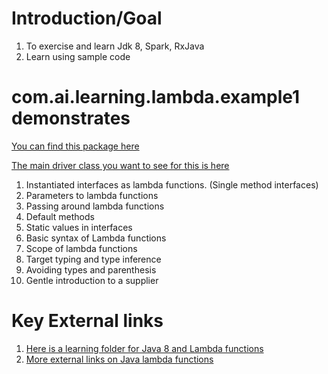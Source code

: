 # Introduction/Goal
1. To exercise and learn Jdk 8, Spark, RxJava
2. Learn using sample code

# com.ai.learning.lambda.example1 demonstrates

[You can find this package here](/src/com/ai/learning/lambda/example1)

[The main driver class you want to see for this is here](/src/com/ai/learning/lambda/example1/Test.java)
 
1. Instantiated interfaces as lambda functions. (Single method interfaces)
2. Parameters to lambda functions
3. Passing around lambda functions
4. Default methods
5. Static values in interfaces
6. Basic syntax of Lambda functions
7. Scope of lambda functions
8. Target typing and type inference
9. Avoiding types and parenthesis
10. Gentle introduction to a supplier

# Key External links
1. [Here is a learning folder for Java 8 and Lambda functions](http://www.satyakomatineni.com/akc/display?url=NotesIMPTitlesURL&ownerUserId=satya&folderId=389&order_by_format=news)
2. [More external links on Java lambda functions](http://www.satyakomatineni.com/item/5422)